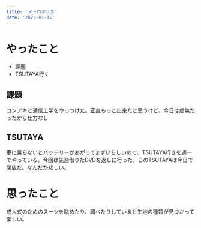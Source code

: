 ```yaml
---
title: 'メトロポリス'
date: '2023-01-15'
---
```


# やったこと

- 課題
- TSUTAYA行く

## 課題


コンアキと通信工学をやっつけた。正直もっと出来たと思うけど、今日は虚無だったから仕方なし


## TSUTAYA


車に乗らないとバッテリーがあがってまずいらしいので、TSUTAYA行きを週一でやっている。今回は先週借りたDVDを返しに行った。このTSUTAYAは今日で閉店だ。なんだか悲しい。


# 思ったこと


成人式のためのスーツを眺めたり、調べたりしていると生地の種類が見つかって楽しい。

